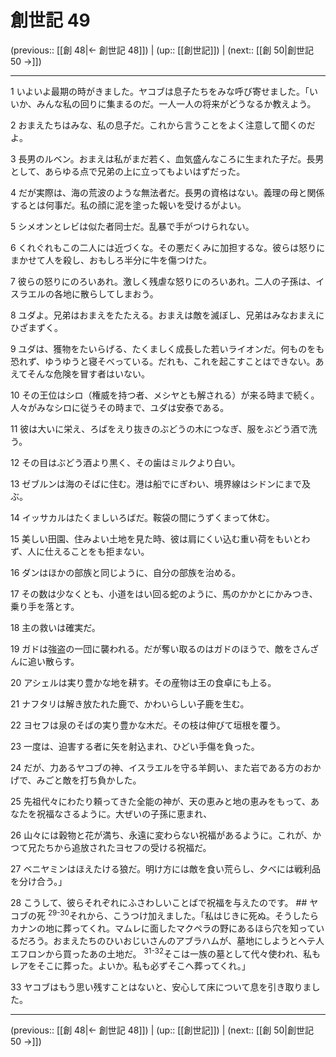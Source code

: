 # 創世記 49

(previous:: [[創 48|← 創世記 48]]) | (up:: [[創世記]]) | (next:: [[創 50|創世記 50 →]])

***




1 
いよいよ最期の時がきました。ヤコブは息子たちをみな呼び寄せました。「いいか、みんな私の回りに集まるのだ。一人一人の将来がどうなるか教えよう。 



2 
おまえたちはみな、私の息子だ。これから言うことをよく注意して聞くのだよ。 



3 
長男のルベン。おまえは私がまだ若く、血気盛んなころに生まれた子だ。長男として、あらゆる点で兄弟の上に立ってもよいはずだった。 



4 
だが実際は、海の荒波のような無法者だ。長男の資格はない。義理の母と関係するとは何事だ。私の顔に泥を塗った報いを受けるがよい。 



5 
シメオンとレビは似た者同士だ。乱暴で手がつけられない。 



6 
くれぐれもこの二人には近づくな。その悪だくみに加担するな。彼らは怒りにまかせて人を殺し、おもしろ半分に牛を傷つけた。 



7 
彼らの怒りにのろいあれ。激しく残虐な怒りにのろいあれ。二人の子孫は、イスラエルの各地に散らしてしまおう。 



8 
ユダよ。兄弟はおまえをたたえる。おまえは敵を滅ぼし、兄弟はみなおまえにひざまずく。 



9 
ユダは、獲物をたいらげる、たくましく成長した若いライオンだ。何ものをも恐れず、ゆうゆうと寝そべっている。だれも、これを起こすことはできない。あえてそんな危険を冒す者はいない。 



10 
その王位はシロ（権威を持つ者、メシヤとも解される）が来る時まで続く。人々がみなシロに従うその時まで、ユダは安泰である。 



11 
彼は大いに栄え、ろばをえり抜きのぶどうの木につなぎ、服をぶどう酒で洗う。 



12 
その目はぶどう酒より黒く、その歯はミルクより白い。 



13 
ゼブルンは海のそばに住む。港は船でにぎわい、境界線はシドンにまで及ぶ。 



14 
イッサカルはたくましいろばだ。鞍袋の間にうずくまって休む。 



15 
美しい田園、住みよい土地を見た時、彼は肩にくい込む重い荷をもいとわず、人に仕えることをも拒まない。 



16 
ダンはほかの部族と同じように、自分の部族を治める。 



17 
その数は少なくとも、小道をはい回る蛇のように、馬のかかとにかみつき、乗り手を落とす。 



18 
主の救いは確実だ。 



19 
ガドは強盗の一団に襲われる。だが奪い取るのはガドのほうで、敵をさんざんに追い散らす。 



20 
アシェルは実り豊かな地を耕す。その産物は王の食卓にも上る。 



21 
ナフタリは解き放たれた鹿で、かわいらしい子鹿を生む。 



22 
ヨセフは泉のそばの実り豊かな木だ。その枝は伸びて垣根を覆う。 



23 
一度は、迫害する者に矢を射込まれ、ひどい手傷を負った。 



24 
だが、力あるヤコブの神、イスラエルを守る羊飼い、また岩である方のおかげで、みごと敵を打ち負かした。 



25 
先祖代々にわたり頼ってきた全能の神が、天の恵みと地の恵みをもって、あなたを祝福なさるように。大ぜいの子孫に恵まれ、 



26 
山々には穀物と花が満ち、永遠に変わらない祝福があるように。これが、かつて兄たちから追放されたヨセフの受ける祝福だ。 



27 
ベニヤミンはほえたける狼だ。明け方には敵を食い荒らし、夕べには戦利品を分け合う。」 



28 
こうして、彼らそれぞれにふさわしいことばで祝福を与えたのです。 ## ヤコブの死 <sup class="versenum">29-30</sup>それから、こうつけ加えました。「私はじきに死ぬ。そうしたらカナンの地に葬ってくれ。マムレに面したマクペラの野にあるほら穴を知っているだろう。おまえたちのひいおじいさんのアブラハムが、墓地にしようとヘテ人エフロンから買ったあの土地だ。 <sup class="versenum">31-32</sup>そこは一族の墓として代々使われ、私もレアをそこに葬った。よいか。私も必ずそこへ葬ってくれ。」 



33 
ヤコブはもう思い残すことはないと、安心して床について息を引き取りました。

***

(previous:: [[創 48|← 創世記 48]]) | (up:: [[創世記]]) | (next:: [[創 50|創世記 50 →]])
